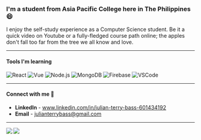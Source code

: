 ### I'm a student from Asia Pacific College here in The Philippines 😄

I enjoy the self-study experience as a Computer Science student. Be it a quick video on Youtube or a fully-fledged course path online; the apples don't fall too far from the tree we all know and love.

---

#### Tools I'm learning

![React](https://img.shields.io/badge/React-informational?style=flat&logo=React&logoColor=white&color=0e4be6)
![Vue](https://img.shields.io/badge/Vue-informational?style=flat&logo=Vue.js&logoColor=white&color=36c770)
![Node.js](https://img.shields.io/badge/Node.js-informational?style=flat&logo=Node.js&logoColor=white&color=067a10)
![MongoDB](https://img.shields.io/badge/MongoDB-informational?style=flat&logo=MongoDB&logoColor=white&color=067a10)
![Firebase](https://img.shields.io/badge/Firebase-informational?style=flat&logo=Firebase&logoColor=white&color=orange)
![VSCode](https://img.shields.io/badge/VSCode-informational?style=flat&logo=VisualStudioCode&logoColor=white&color=0417c7)

---

#### Connect with me 🙂
* **LinkedIn** - www.linkedin.com/in/julian-terry-bass-601434192
* **Email** - julianterrybass@gmail.com

---

<a href="https://github.com/anuraghazra/github-readme-stats">
  <img align="left" src="https://github-readme-stats.vercel.app/api?username=JulianSegunderaBass&count_private=true&include_all_commits=TRUE&custom_title=My Stats&show_icons=true&hide_border=TRUE&theme=github_dark" />
</a>
<a href="https://github.com/anuraghazra/github-readme-stats">
  <img align="left" src="https://github-readme-stats.vercel.app/api/top-langs/?username=JulianSegunderaBass&layout=compact&hide=Hack&hide_border=TRUE&card_width=230&theme=github_dark" />
</a>

